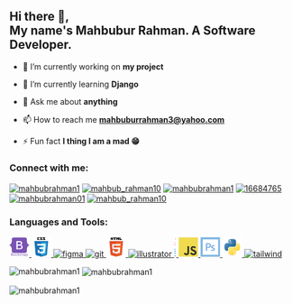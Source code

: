 <h2>Hi there 👋, <br> My name's Mahbubur Rahman. A Software Developer.</h2>

- 🔭 I’m currently working on **my project**

- 🌱 I’m currently learning **Django**

- 💬 Ask me about **anything**

- 📫 How to reach me **mahbuburrahman3@yahoo.com**

- ⚡ Fun fact **I thing I am a mad 😁**

<h3 align="left">Connect with me:</h3>
<p align="left">
<a href="https://dev.to/mahbubrahman1" target="_blank"><img align="center" src="https://raw.githubusercontent.com/rahuldkjain/github-profile-readme-generator/master/src/images/icons/Social/devto.svg" alt="mahbubrahman1" height="25" width="35" /></a>
<a href="https://twitter.com/mahbub_rahman10" target="_blank"><img align="center" src="https://raw.githubusercontent.com/rahuldkjain/github-profile-readme-generator/master/src/images/icons/Social/twitter.svg" alt="mahbub_rahman10" height="25" width="35" /></a>
<a href="https://linkedin.com/in/mahbubrahman1" target="_blank"><img align="center" src="https://raw.githubusercontent.com/rahuldkjain/github-profile-readme-generator/master/src/images/icons/Social/linked-in-alt.svg" alt="mahbubrahman1" height="25" width="35" /></a>
<a href="https://stackoverflow.com/users/16684765" target="blank"><img align="center" src="https://raw.githubusercontent.com/rahuldkjain/github-profile-readme-generator/master/src/images/icons/Social/stack-overflow.svg" alt="16684765" height="25" width="35" /></a>
<a href="https://fb.com/mahbubrahman01" target="blank"><img align="center" src="https://raw.githubusercontent.com/rahuldkjain/github-profile-readme-generator/master/src/images/icons/Social/facebook.svg" alt="mahbubrahman01" height="25" width="35" /></a>
<a href="https://instagram.com/mahbub_rahman10" target="blank"><img align="center" src="https://raw.githubusercontent.com/rahuldkjain/github-profile-readme-generator/master/src/images/icons/Social/instagram.svg" alt="mahbub_rahman10" height="25" width="35" /></a>
</p>

<h3 align="left">Languages and Tools:</h3>
<p align="left"> <a href="https://getbootstrap.com" target="_blank" rel="noreferrer"> <img src="https://raw.githubusercontent.com/devicons/devicon/master/icons/bootstrap/bootstrap-plain-wordmark.svg" alt="bootstrap" width="35" height="35"/> </a> <a href="https://www.w3schools.com/css/" target="_blank" rel="noreferrer"> <img src="https://raw.githubusercontent.com/devicons/devicon/master/icons/css3/css3-original-wordmark.svg" alt="css3" width="35" height="35"/> </a> <a href="https://www.figma.com/" target="_blank" rel="noreferrer"> <img src="https://www.vectorlogo.zone/logos/figma/figma-icon.svg" alt="figma" width="35" height="35"/> </a> <a href="https://git-scm.com/" target="_blank" rel="noreferrer"> <img src="https://www.vectorlogo.zone/logos/git-scm/git-scm-icon.svg" alt="git" width="35" height="35"/> </a> <a href="https://www.w3.org/html/" target="_blank" rel="noreferrer"> <img src="https://raw.githubusercontent.com/devicons/devicon/master/icons/html5/html5-original-wordmark.svg" alt="html5" width="35" height="35"/> </a> <a href="https://www.adobe.com/in/products/illustrator.html" target="_blank" rel="noreferrer"> <img src="https://www.vectorlogo.zone/logos/adobe_illustrator/adobe_illustrator-icon.svg" alt="illustrator" width="35" height="35"/> </a> <a href="https://www.java.com" target="_blank" rel="noreferrer"> <img src="https://raw.githubusercontent.com/devicons/devicon/master/icons/java/java-original.svg" alt="java" width="4s0" height="35s"/> </a> <a href="https://developer.mozilla.org/en-US/docs/Web/JavaScript" target="_blank" rel="noreferrer"> <img src="https://raw.githubusercontent.com/devicons/devicon/master/icons/javascript/javascript-original.svg" alt="javascript" width="35" height="35"/> </a> <a href="https://www.photoshop.com/en" target="_blank" rel="noreferrer"> <img src="https://raw.githubusercontent.com/devicons/devicon/master/icons/photoshop/photoshop-line.svg" alt="photoshop" width="35" height="35"/> </a> <a href="https://www.python.org" target="_blank" rel="noreferrer"> <img src="https://raw.githubusercontent.com/devicons/devicon/master/icons/python/python-original.svg" alt="python" width="35" height="35"/> </a> <a href="https://tailwindcss.com/" target="_blank" rel="noreferrer"> <img src="https://www.vectorlogo.zone/logos/tailwindcss/tailwindcss-icon.svg" alt="tailwind" width="35" height="35"/> </a> </p>

<p><img align="left" src="https://github-readme-stats.vercel.app/api/top-langs?username=mahbubrahman1&show_icons=true&locale=en&layout=compact" alt="mahbubrahman1" /></p>

<p>&nbsp;<img align="center" src="https://github-readme-stats.vercel.app/api?username=mahbubrahman1&show_icons=true&locale=en" alt="mahbubrahman1" /></p>

<p><img align="center" src="https://github-readme-streak-stats.herokuapp.com/?user=mahbubrahman1&" alt="mahbubrahman1" /></p>
